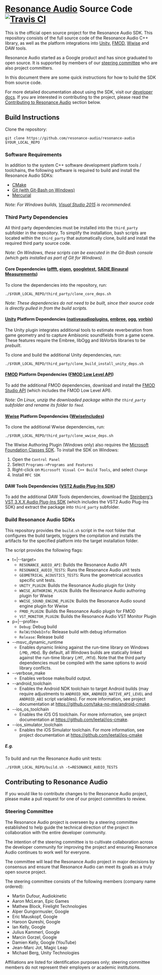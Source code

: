 # [Resonance Audio](https://developers.google.com/resonance-audio) Source Code [![Travis CI](https://travis-ci.org/resonance-audio/resonance-audio.svg?branch=master)](https://travis-ci.org/resonance-audio/resonance-audio)

This is the official open source project for the Resonance Audio SDK. This
repository consists of the full source code of the Resonance Audio C++ library,
as well as the platform integrations into [Unity](https://unity3d.com/),
[FMOD](https://www.fmod.com/),
[Wwise](https://www.audiokinetic.com/products/wwise/) and DAW tools.

Resonance Audio started as a Google product and has since graduated to open
source. It is supported by members of our [steering
committee](#steering-committee) who are also project committers.

In this document there are some quick instructions for how to build the SDK from
source code.

For more detailed documentation about using the SDK, visit our [developer
docs](https://developers.google.com/resonance-audio/). If you are interested in
contributing to the project, please read the [Contributing to Resonance
Audio](#contributing-to-resonance-audio) section below.

## Build Instructions

Clone the repository:

    git clone https://github.com/resonance-audio/resonance-audio $YOUR_LOCAL_REPO

### Software Requirements

In addition to the system C++ software development platform tools / toolchains,
the following software is required to build and install the Resonance Audio
SDKs:

-   [CMake](https://cmake.org/download/)
-   [Git (with Git-Bash on Windows)](https://git-scm.com/downloads)
-   [Mercurial](https://www.mercurial-scm.org/downloads)

_Note: For Windows builds, [Visual Studio
2015](https://www.visualstudio.com/vs/older-downloads/) is recommended._

### Third Party Dependencies

All third party dependencies must be installed into the `third_party` subfolder
in the repository. To simplify the installation, bash scripts are located within
the `third_party` that automatically clone, build and install the required third
party source code.

_Note: On Windows, these scripts can be executed in the Git-Bash console (which
gets installed as part of Git for Windows)._

#### Core Dependencies ([pffft](https://bitbucket.org/jpommier/pffft), [eigen](https://bitbucket.org/eigen/eigen), [googletest](https://github.com/google/googletest), [SADIE Binaural Measurements](https://www.york.ac.uk/sadie-project/database_old.html))

To clone the dependencies into the repository, run:

    ./$YOUR_LOCAL_REPO/third_party/clone_core_deps.sh

_Note: These dependencies do *not* need to be built, since their source code is
directly pulled in from the build scripts._

#### [Unity](https://unity3d.com/) Platform Dependencies ([nativeaudioplugins](https://bitbucket.org/Unity-Technologies/nativeaudioplugins), [embree](https://github.com/embree/embree), [ogg](https://github.com/xiph/ogg), [vorbis](https://github.com/xiph/vorbis))

The Unity plugin integrates additional tools to estimate reverberation from game
geometry and to capture Ambisonic soundfields from a game scene. These features
require the Embree, libOgg and libVorbis libraries to be *prebuilt*.

To clone and build the additional Unity dependencies, run:

    ./$YOUR_LOCAL_REPO/third_party/clone_build_install_unity_deps.sh

#### [FMOD](https://www.fmod.com/) Platform Dependencies ([FMOD Low Level API](https://www.fmod.com/download#fmodstudio))

To add the additional FMOD dependencies, download and install the [FMOD Studio
API](https://www.fmod.com/download#fmodstudio) (which includes the FMOD Low
Level API).

_Note: On Linux, unzip the downloaded package within the `third_party` subfolder
and rename its folder to `fmod`._

#### [Wwise](https://www.audiokinetic.com/products/wwise/) Platform Dependencies ([WwiseIncludes](https://github.com/audiokinetic/WwiseIncludes))

To clone the additional Wwise dependencies, run:

    ./$YOUR_LOCAL_REPO/third_party/clone_wwise_deps.sh

The Wwise Authoring Plugin (Windows only) also requires the [Microsoft
Foundation Classes SDK](https://docs.microsoft.com/en-gb/cpp/mfc/mfc-and-atl).
To install the SDK on Windows:

1.  Open the `Control Panel`
2.  Select `Programs->Programs and Features`
3.  Right-click on `Microsoft Visual C++ Build Tools`, and select `Change`
4.  Install `MFC SDK`

#### DAW Tools Dependencies ([VST2 Audio Plug-Ins SDK](https://www.steinberg.net/vst3sdk))

To add the additional DAW Tools dependencies, download the [Steinberg's VST
3.X.X Audio Plug-Ins SDK](https://www.steinberg.net/vst3sdk) (which
includes the VST2 Audio Plug-Ins SDK) and extract the package into `third_party`
subfolder.

### Build Resonance Audio SDKs

This repository provides the `build.sh` script in the root folder that
configures the build targets, triggers the compilation and installs the
artifacts for the specified platform into the target installation folder.

The script provides the following flags:

-   t=|--target=
    -   `RESONANCE_AUDIO_API`: Builds the Resonance Audio API
    -   `RESONANCE_AUDIO_TESTS`: Runs the Resonance Audio unit tests
    -   `GEOMETRICAL_ACOUSTICS_TESTS`: Runs the geometrical acoustics specific
        unit tests.
    -   `UNITY_PLUGIN`: Builds the Resonance Audio plugin for Unity
    -   `WWISE_AUTHORING_PLUGIN`: Builds the Resonance Audio authoring plugin
        for Wwise
    -   `WWISE_SOUND_ENGINE_PLUGIN`: Builds the Resonance Audio sound engine
        plugin for Wwise
    -   `FMOD_PLUGIN`: Builds the Resonance Audio plugin for FMOD
    -   `VST_MONITOR_PLUGIN`: Builds the Resonance Audio VST Monitor Plugin
-   p=|--profile=
    -   `Debug`: Debug build
    -   `RelWithDebInfo`: Release build with debug information
    -   `Release`: Release build
-   --msvc_dynamic_runtime
    -   Enables dynamic linking against the run-time library on Windows (`/MD`,
        `/MDd`). By default, all Windows builds are statically linked against
        the run-time library (`/MT`, `/MTd`). Note that the third party
        dependencies must be compiled with the same options to avoid library
        conflicts.
-   --verbose_make
    -   Enables verbose make/build output.
-   --android_toolchain
    -   Enables the Android NDK toolchain to target Android builds (may require
        adjustments to `ANDROID_NDK`, `ANDROID_NATIVE_API_LEVEL` and
        `ANDROID_ABI` script variables). For more information, see project
        documentation at https://github.com/taka-no-me/android-cmake.
-   --ios_os_toolchain
    -   Enables the iOS OS toolchain. For more information, see project
        documentation at https://github.com/leetal/ios-cmake.
-   --ios_simulator_toolchain
    -   Enables the iOS Simulator toolchain. For more information, see project
        documentation at https://github.com/leetal/ios-cmake

##### E.g.

To build and run the Resonance Audio unit tests:

    ./$YOUR_LOCAL_REPO/build.sh -t=RESONANCE_AUDIO_TESTS

## Contributing to Resonance Audio

If you would like to contribute changes to the Resonance Audio project, please
make a pull request for one of our project committers to review.

### Steering Committee

The Resonance Audio project is overseen by a steering committee established to
help guide the technical direction of the project in collaboration with the
entire developer community.

The intention of the steering committee is to cultivate collaboration across the
developer community for improving the project and ensuring Resonance Audio
continues to work well for everyone.

The committee will lead the Resonance Audio project in major decisions by
consensus and ensure that Resonance Audio can meet its goals as a truly open
source project.

The steering committee consists of the following members (company name ordered):

-   Martin Dufour, Audiokinetic
-   Aaron McLeran, Epic Games
-   Mathew Block, Firelight Technologies
-   Alper Gungormusler, Google
-   Eric Mauskopf, Google
-   Haroon Qureshi, Google
-   Ian Kelly, Google
-   Julius Kammerl, Google
-   Marcin Gorzel, Google
-   Damien Kelly, Google (YouTube)
-   Jean-Marc Jot, Magic Leap
-   Michael Berg, Unity Technologies

Affiliations are listed for identification purposes only; steering committee
members do not represent their employers or academic institutions.
